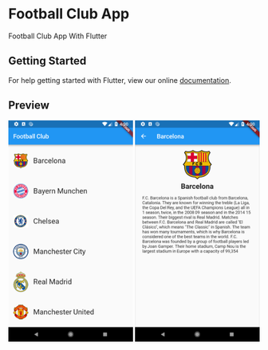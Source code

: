 # Football Club App

Football Club App With Flutter

## Getting Started

For help getting started with Flutter, view our online
[documentation](https://flutter.io/).


## Preview

<img src="https://github.com/alfianyusufabdullah/FootballClub/raw/master/preview/ss1.png" width="250"> <img src="https://github.com/alfianyusufabdullah/FootballClub/raw/master/preview/ss2.png" width="250">
